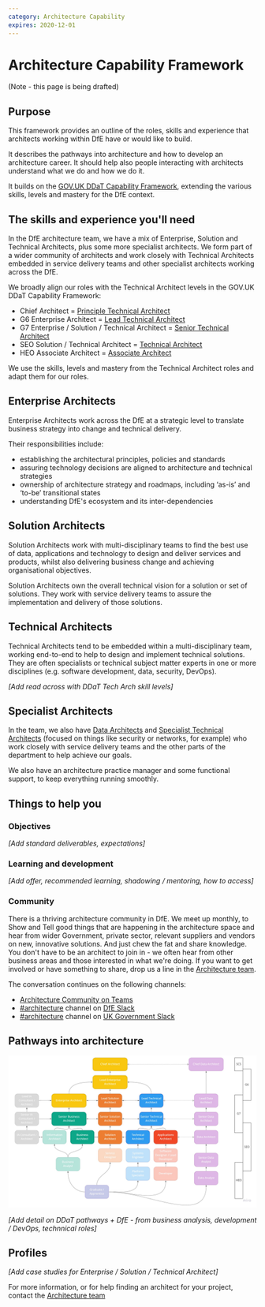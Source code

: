 ```yaml
---
category: Architecture Capability
expires: 2020-12-01
---
```


# Architecture Capability Framework

(Note - this page is being drafted)

## Purpose
This framework provides an outline of the roles, skills and experience that architects working within DfE have or would like to build.

It describes the pathways into architecture and how to develop an architecture career. It should help also people interacting with architects understand what we do and how we do it.

It builds on the [GOV.UK DDaT Capability Framework](https://www.gov.uk/government/collections/digital-data-and-technology-profession-capability-framework), extending the various skills, levels and mastery for the DfE context.

## The skills and experience you'll need
In the DfE architecture team, we have a mix of Enterprise, Solution and Technical Architects, plus some more specialist architects.
We form part of a wider community of architects and work closely with Technical Architects embedded in service delivery teams and other specialist architects working across the DfE.

We broadly align our roles with the Technical Architect levels in the GOV.UK DDaT Capability Framework:
  * Chief Architect = [Principle Technical Architect](https://www.gov.uk/government/publications/principal-technical-architect-skills-they-need/principal-technical-architect-skills-they-need)
  * G6 Enterprise Architect = [Lead Technical Architect](https://www.gov.uk/government/publications/lead-technical-architect-skills-they-need/lead-technical-architect-skills-they-need)
  * G7 Enterprise / Solution / Technical Architect = [Senior Technical Architect](https://www.gov.uk/government/publications/senior-technical-architect-skills-they-need/senior-technical-architect-skills-they-need)
  * SEO Solution / Technical Architect = [Technical Architect](https://www.gov.uk/government/publications/technical-architect-skills-they-need/technical-architect-skills-they-need)
  * HEO Associate Architect = [Associate Architect](https://www.gov.uk/government/publications/associate-technical-architect-skills-they-need/associate-technical-architect-skills-they-need)

We use the skills, levels and mastery from the Technical Architect roles and adapt them for our roles.

## Enterprise Architects

Enterprise Architects work across the DfE at a strategic level to translate business strategy into change and technical delivery.

Their responsibilities include:

- establishing the architectural principles, policies and standards
- assuring technology decisions are aligned to architecture and technical strategies
- ownership of architecture strategy and roadmaps, including ‘as-is’ and ‘to-be’ transitional states
- understanding DfE's ecosystem and its inter-dependencies

## Solution Architects

Solution Architects work with multi-disciplinary teams to find the best use of data, applications and technology to design and deliver services and products, whilst also delivering business change and achieving organisational objectives.

Solution Architects own the overall technical vision for a solution or set of solutions. They work with service delivery teams to assure the implementation and delivery of those solutions.

## Technical Architects

Technical Architects tend to be embedded within a multi-disciplinary team, working end-to-end to help to design and implement technical solutions. They are often specialists or technical subject matter experts in one or more disciplines (e.g. software development, data, security, DevOps).

*[Add read across with DDaT Tech Arch skill levels]*

## Specialist Architects

In the team, we also have [Data Architects](https://www.gov.uk/government/publications/data-architect-role-description/data-architect-role-description)
and [Specialist Technical Architects](https://www.gov.uk/government/publications/technical-specialist-architect-role-description/technical-specialist-architect-role-description) (focused on things like security or networks, for example)
who work closely with service delivery teams and the other parts of the department to help achieve our goals.

We also have an architecture practice manager and some functional support, to keep everything running smoothly.

## Things to help you
### Objectives
*[Add standard deliverables, expectations]*
### Learning and development
*[Add offer, recommended learning, shadowing / mentoring, how to access]*
### Community

There is a thriving architecture community in DfE. We meet up monthly, to Show and Tell good things that are happening in the architecture space and hear from wider Government, private sector, relevant suppliers and vendors on new, innovative solutions. And just chew the fat and share knowledge. You don't have to be an architect to join in - we often hear from other business areas and those interested in what we're doing. If you want to get involved or have something to share, drop us a line in the [Architecture team](mailto:architecture.services@education.gov.uk).

The conversation continues on the following channels:

- [Architecture Community on Teams](https://teams.microsoft.com/l/team/19%3a431430007aba4eceaddb4a0ab32dc412%40thread.skype/conversations?groupId=a7bd5aaa-9b44-4594-b058-4ac717af83d9&tenantId=fad277c9-c60a-4da1-b5f3-b3b8b34a82f9)
- [#architecture](https://app.slack.com/client/T50RK42V7/CFGA9DZSL) channel on [DfE Slack](https://ukgovernmentdfe.slack.com)
- [#architecture](https://app.slack.com/client/T04V6EBTR/C04V6F4SX) channel on [UK Government Slack](https://ukgovernmentdigital.slack.com)

## Pathways into architecture
![Image of the pathways into architecture](../images/framework-pathways.jpg)

*[Add detail on DDaT pathways + DfE - from business analysis, development / DevOps, technnical roles]*

## Profiles
*[Add case studies for Enterprise / Solution / Technical Architect]*

For more information, or for help finding an architect for your project, contact the [Architecture team](mailto:architecture.services@education.gov.uk)
